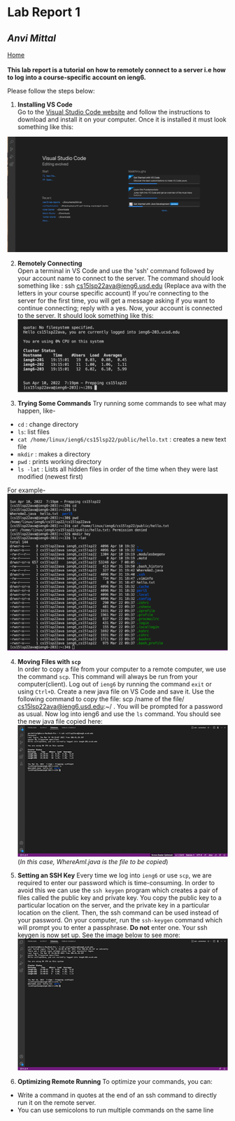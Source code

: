 # **Lab Report 1**
## *Anvi Mittal*

[Home](index.html)
<br />
<br />
**This lab report is a tutorial on how to remotely connect to a server i.e how to log into a course-specific account on ieng6.**

Please follow the steps below:

1. **Installing VS Code** <br />
Go to the [Visual Studio Code website](https://code.visualstudio.com/) and follow the
instructions to download and install it on your computer. Once it is installed it must look something like this:

![Image](vs_code.png)

2. **Remotely Connecting** <br />
Open a terminal in VS Code and use the 'ssh' command followed by your account name to connect to the server. The command should look something like : ssh cs15lsp22ava@ieng6.usd.edu (Replace ava with the letters in your course specific account) If you're connecting to the server for the first time, you will get a message asking if you want to continue connecting; reply with a yes. Now, your account is connected to the server. It should look something like this: 
![Image](remote_connect.png)

3. **Trying Some Commands**
Try running some commands to see what may happen, like-
* `cd` : change directory
* `ls`: list files
* `cat /home/linux/ieng6/cs15lsp22/public/hello.txt` : creates a new text file
* `mkdir` : makes a directory
* `pwd` : prints working directory
* `ls -lat` : Lists all hidden files in order of the time when they were last modified (newest first)

For example-
![Image](commands.png)

4. **Moving Files with `scp`** <br />
In order to copy a file from your computer to a remote computer, we use the command `scp`. This command will always be run from your computer(client). Log out of `ieng6` by running the command `exit` or using `Ctrl+D`. Create a new java file on VS Code and save it. Use the following command to copy the file: scp /name of the file/ cs15lsp22ava@ieng6.usd.edu:~/ . You will be prompted for a password as usual. Now log into ieng6 and use the `ls` command. You should see the new java file copied here: ![Image](scp.png)
(*In this case, WhereAmI.java is the file to be copied*)

5. **Setting an SSH Key**
Every time we log into `ieng6` or use `scp`, we are required to enter our password which is time-consuming. In order to avoid this we can use the `ssh keygen` program which creates a pair of files called the public key and private key. You copy the public key to a particular location on the server, and the private key in
a particular location on the client. Then, the ssh command can be used instead of your password. On your computer, run the `ssh-keygen` command which will prompt you to enter a passphrase. **Do not** enter one. Your ssh keygen is now set up. See the image below to see more: 
![Image](sshkeygen.png)

6. **Optimizing Remote Running**
To optimize your commands, you can:
 * Write a command in quotes at the end of an ssh command to directly
run it on the remote server.
* You can use semicolons to run multiple commands on the same line



